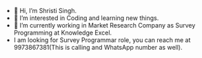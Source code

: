 - 👋 Hi, I’m Shristi Singh.
- 👀 I’m interested in Coding and learning new things.
- 🌱 I’m currently working in Market Research Company as Survey Programming at Knowledge Excel.
-  I am looking for Survey Programmar role, you can reach me at 9973867381(This is calling and WhatsApp number as well).
